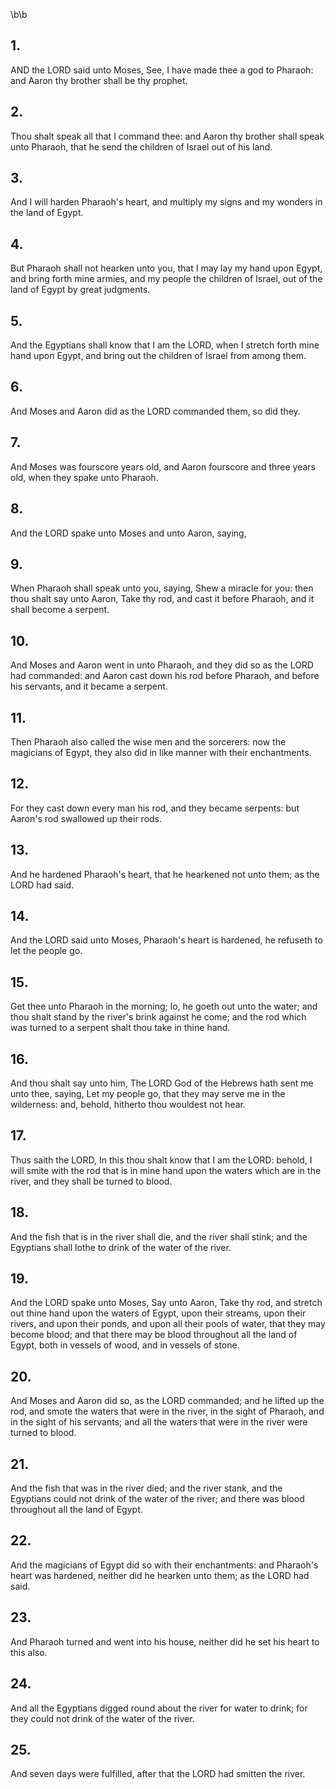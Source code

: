 \b\b
## 1.
AND the LORD said unto Moses, See, I have made thee a god to Pharaoh: and Aaron thy brother shall be thy prophet.
## 2.
Thou shalt speak all that I command thee: and Aaron thy brother shall speak unto Pharaoh, that he send the children of Israel out of his land.
## 3.
And I will harden Pharaoh's heart, and multiply my signs and my wonders in the land of Egypt.
## 4.
But Pharaoh shall not hearken unto you, that I may lay my hand upon Egypt, and bring forth mine armies, and my people the children of Israel, out of the land of Egypt by great judgments.
## 5.
And the Egyptians shall know that I am the LORD, when I stretch forth mine hand upon Egypt, and bring out the children of Israel from among them.
## 6.
And Moses and Aaron did as the LORD commanded them, so did they.
## 7.
And Moses was fourscore years old, and Aaron fourscore and three years old, when they spake unto Pharaoh.
## 8.
And the LORD spake unto Moses and unto Aaron, saying,
## 9.
When Pharaoh shall speak unto you, saying, Shew a miracle for you: then thou shalt say unto Aaron, Take thy rod, and cast it before Pharaoh, and it shall become a serpent.
## 10.
And Moses and Aaron went in unto Pharaoh, and they did so as the LORD had commanded: and Aaron cast down his rod before Pharaoh, and before his servants, and it became a serpent.
## 11.
Then Pharaoh also called the wise men and the sorcerers: now the magicians of Egypt, they also did in like manner with their enchantments.
## 12.
For they cast down every man his rod, and they became serpents: but Aaron's rod swallowed up their rods.
## 13.
And he hardened Pharaoh's heart, that he hearkened not unto them; as the LORD had said.
## 14.
And the LORD said unto Moses, Pharaoh's heart is hardened, he refuseth to let the people go.
## 15.
Get thee unto Pharaoh in the morning; lo, he goeth out unto the water; and thou shalt stand by the river's brink against he come; and the rod which was turned to a serpent shalt thou take in thine hand.
## 16.
And thou shalt say unto him, The LORD God of the Hebrews hath sent me unto thee, saying, Let my people go, that they may serve me in the wilderness: and, behold, hitherto thou wouldest not hear.
## 17.
Thus saith the LORD, In this thou shalt know that I am the LORD: behold, I will smite with the rod that is in mine hand upon the waters which are in the river, and they shall be turned to blood.
## 18.
And the fish that is in the river shall die, and the river shall stink; and the Egyptians shall lothe to drink of the water of the river.
## 19.
And the LORD spake unto Moses, Say unto Aaron, Take thy rod, and stretch out thine hand upon the waters of Egypt, upon their streams, upon their rivers, and upon their ponds, and upon all their pools of water, that they may become blood; and that there may be blood throughout all the land of Egypt, both in vessels of wood, and in vessels of stone.
## 20.
And Moses and Aaron did so, as the LORD commanded; and he lifted up the rod, and smote the waters that were in the river, in the sight of Pharaoh, and in the sight of his servants; and all the waters that were in the river were turned to blood.
## 21.
And the fish that was in the river died; and the river stank, and the Egyptians could not drink of the water of the river; and there was blood throughout all the land of Egypt.
## 22.
And the magicians of Egypt did so with their enchantments: and Pharaoh's heart was hardened, neither did he hearken unto them; as the LORD had said.
## 23.
And Pharaoh turned and went into his house, neither did he set his heart to this also.
## 24.
And all the Egyptians digged round about the river for water to drink; for they could not drink of the water of the river.
## 25.
And seven days were fulfilled, after that the LORD had smitten the river.
